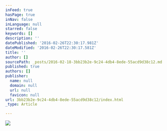 ```yaml
---
inFeed: true
hasPage: true
inNav: false
inLanguage: null
starred: false
keywords: []
description: ''
datePublished: '2016-02-26T22:30:17.981Z'
dateModified: '2016-02-26T22:30:17.581Z'
title: ''
author: []
sourcePath: _posts/2016-02-18-3bb23b2e-9c24-4db4-8ede-55acd9d38c12.md
published: true
authors: []
publisher:
  name: null
  domain: null
  url: null
  favicon: null
url: 3bb23b2e-9c24-4db4-8ede-55acd9d38c12/index.html
_type: Article

---
```

![](https://the-grid-user-content.s3-us-west-2.amazonaws.com/1f396cbe-b319-4c7d-bf34-c57309ddb996.JPG)
